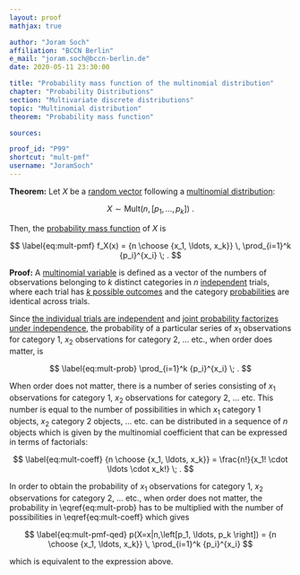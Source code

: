 ```yaml
---
layout: proof
mathjax: true

author: "Joram Soch"
affiliation: "BCCN Berlin"
e_mail: "joram.soch@bccn-berlin.de"
date: 2020-05-11 23:30:00

title: "Probability mass function of the multinomial distribution"
chapter: "Probability Distributions"
section: "Multivariate discrete distributions"
topic: "Multinomial distribution"
theorem: "Probability mass function"

sources:

proof_id: "P99"
shortcut: "mult-pmf"
username: "JoramSoch"
---
```



**Theorem:** Let $X$ be a [random vector](/D/rvec) following a [multinomial distribution](/D/mult):

$$ \label{eq:mult}
X \sim \mathrm{Mult}(n, \left[p_1, \ldots, p_k \right]) \; .
$$

Then, the [probability mass function](/D/pmf) of $X$ is

$$ \label{eq:mult-pmf}
f_X(x) = {n \choose {x_1, \ldots, x_k}} \, \prod_{i=1}^k {p_i}^{x_i} \; .
$$


**Proof:** A [multinomial variable](/D/mult) is defined as a vector of the numbers of observations belonging to $k$ distinct categories in $n$ [independent](/D/ind) trials, where each trial has [$k$ possible outcomes](/D/cat) and the category [probabilities](/D/prob) are identical across trials.

Since [the individual trials are independent](/D/mult) and [joint probability factorizes under independence](/P/prob-ind), the probability of a particular series of $x_1$ observations for category $1$, $x_2$ observations for category $2$, ... etc., when order does matter, is

$$ \label{eq:mult-prob}
\prod_{i=1}^k {p_i}^{x_i} \; .
$$

When order does not matter, there is a number of series consisting of $x_1$ observations for category $1$, $x_2$ observations for category $2$, ... etc. This number is equal to the number of possibilities in which $x_1$ category $1$ objects, $x_2$ category $2$ objects, ... etc. can be distributed in a sequence of $n$ objects which is given by the multinomial coefficient that can be expressed in terms of factorials:

$$ \label{eq:mult-coeff}
{n \choose {x_1, \ldots, x_k}} = \frac{n!}{x_1! \cdot \ldots \cdot x_k!} \; .
$$

In order to obtain the probability of $x_1$ observations for category $1$, $x_2$ observations for category $2$, ... etc., when order does not matter, the probability in \eqref{eq:mult-prob} has to be multiplied with the number of possibilities in \eqref{eq:mult-coeff} which gives

$$ \label{eq:mult-pmf-qed}
p(X=x|n,\left[p_1, \ldots, p_k \right]) = {n \choose {x_1, \ldots, x_k}} \, \prod_{i=1}^k {p_i}^{x_i}
$$

which is equivalent to the expression above.